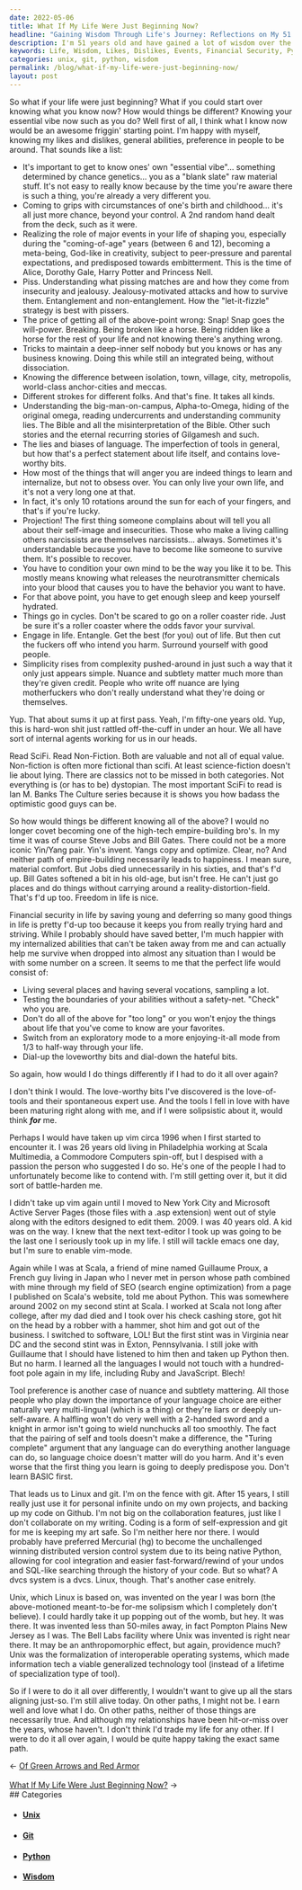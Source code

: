 ```yaml
---
date: 2022-05-06
title: What If My Life Were Just Beginning Now?
headline: "Gaining Wisdom Through Life's Journey: Reflections on My 51 Years of Experience"
description: I'm 51 years old and have gained a lot of wisdom over the years. From understanding my likes and dislikes and the role of major events in my life, to recognizing the importance of financial security, I have learned a lot. I regret not taking up Python sooner, and I'm grateful for the opportunities Unix has given me. Despite the ups and downs, I wouldn't change my path and am content with how things have turned out. Read my blog post to learn more about my journey and
keywords: Life, Wisdom, Likes, Dislikes, Events, Financial Security, Python, Unix, Git, Mercurial, Opportunities, Ups, Downs, Path, Contentment, Understanding, Essential Vibe, Circumstances, Birth, Childhood, Isolation, Town, Village, City, Metropolis, Inner Self, Fiction, Non-Fiction, Science-Fiction, Ian M. Banks, The Culture, Empire-Building, Happiness, Financial Security, Internalized Abilities,
categories: unix, git, python, wisdom
permalink: /blog/what-if-my-life-were-just-beginning-now/
layout: post
---
```



So what if your life were just beginning? What if you could start over knowing
what you know now? How would things be different? Knowing your essential vibe
now such as you do? Well first of all, I think what I know now would be an
awesome friggin' starting point. I'm happy with myself, knowing my likes and
dislikes, general abilities, preference in people to be around. That sounds
like a list:

- It's important to get to know ones' own "essential vibe"... something
  determined by chance genetics... you as a "blank slate" raw material stuff.
  It's not easy to really know because by the time you're aware there is such a
  thing, you're already a very different you.
- Coming to grips with circumstances of one's birth and childhood... it's all
  just more chance, beyond your control. A 2nd random hand dealt from the deck,
  such as it were.
- Realizing the role of major events in your life of shaping you, especially
  during the "coming-of-age" years (between 6 and 12), becoming a meta-being,
  God-like in creativity, subject to peer-pressure and parental expectations,
  and predisposed towards embitterment. This is the time of Alice, Dorothy
  Gale, Harry Potter and Princess Nell.
- Piss. Understanding what pissing matches are and how they come from
  insecurity and jealousy.  Jealousy-motivated attacks and how to survive them.
  Entanglement and non-entanglement. How the "let-it-fizzle" strategy is best
  with pissers.
- The price of getting all of the above-point wrong: Snap! Snap goes the
  will-power. Breaking. Being broken like a horse. Being ridden like a horse
  for the rest of your life and not knowing there's anything wrong.
- Tricks to maintain a deep-inner self nobody but you knows or has any business
  knowing. Doing this while still an integrated being, without dissociation.
- Knowing the difference between isolation, town, village, city, metropolis,
  world-class anchor-cities and meccas.
- Different strokes for different folks. And that's fine. It takes all kinds.
- Understanding the big-man-on-campus, Alpha-to-Omega, hiding of the original
  omega, reading undercurrents and understanding community lies. The Bible and
  all the misinterpretation of the Bible. Other such stories and the eternal
  recurring stories of Gilgamesh and such.
- The lies and biases of language. The imperfection of tools in general, but
  how that's a perfect statement about life itself, and contains love-worthy
  bits.
- How most of the things that will anger you are indeed things to learn and
  internalize, but not to obsess over. You can only live your own life, and
  it's not a very long one at that.
- In fact, it's only 10 rotations around the sun for each of your fingers, and
  that's if you're lucky.
- Projection! The first thing someone complains about will tell you all about
  their self-image and insecurities. Those who make a living calling others
  narcissists are themselves narcissists... always. Sometimes it's
  understandable because you have to become like someone to survive them.  It's
  possible to recover.
- You have to condition your own mind to be the way you like it to be. This
  mostly means knowing what releases the neurotransmitter chemicals into your
  blood that causes you to have the behavior you want to have.
- For that above point, you have to get enough sleep and keep yourself
  hydrated.
- Things go in cycles. Don't be scared to go on a roller coaster ride. Just be
  sure it's a roller coaster where the odds favor your survival.
- Engage in life. Entangle. Get the best (for you) out of life. But then cut
  the fuckers off who intend you harm. Surround yourself with good people.
- Simplicity rises from complexity pushed-around in just such a way that it
  only just appears simple. Nuance and subtlety matter much more than they're
  given credit. People who write off nuance are lying motherfuckers who don't
  really understand what they're doing or themselves.

Yup. That about sums it up at first pass. Yeah, I'm fifty-one years old. Yup,
this is hard-won shit just rattled off-the-cuff in under an hour. We all have
sort of internal agents working for us in our heads.

Read SciFi. Read Non-Fiction. Both are valuable and not all of equal value.
Non-fiction is often more fictional than scifi. At least science-fiction
doesn't lie about lying. There are classics not to be missed in both
categories. Not everything is (or has to be) dystopian. The most important
SciFi to read is Ian M. Banks The Culture series because it is shows you how
badass the optimistic good guys can be.

So how would things be different knowing all of the above? I would no longer
covet becoming one of the high-tech empire-building bro's. In my time it was of
course Steve Jobs and Bill Gates. There could not be a more iconic Yin/Yang
pair. Yin's invent. Yangs copy and optimize. Clear, no? And neither path of
empire-building necessarily leads to happiness. I mean sure, material comfort.
But Jobs died unnecessarily in his sixties, and that's f'd up. Bill Gates
softened a bit in his old-age, but isn't free. He can't just go places and do
things without carrying around a reality-distortion-field. That's f'd up too.
Freedom in life is nice.

Financial security in life by saving young and deferring so many good things in
life is pretty f'd-up too because it keeps you from really trying hard and
striving. While I probably should have saved better, I'm much happier with my
internalized abilities that can't be taken away from me and can actually help
me survive when dropped into almost any situation than I would be with some
number on a screen. It seems to me that the perfect life would consist of:

- Living several places and having several vocations, sampling a lot.
- Testing the boundaries of your abilities without a safety-net. "Check" who
  you are.
- Don't do all of the above for "too long" or you won't enjoy the things about
  life that you've come to know are your favorites.
- Switch from an exploratory mode to a more enjoying-it-all mode from 1/3 to
  half-way through your life.
- Dial-up the loveworthy bits and dial-down the hateful bits.

So again, how would I do things differently if I had to do it all over again?

I don't think I would. The love-worthy bits I've discovered is the
love-of-tools and their spontaneous expert use. And the tools I fell in love
with have been maturing right along with me, and if I were solipsistic about
it, would think ***for*** me.

Perhaps I would have taken up vim circa 1996 when I first started to encounter
it. I was 26 years old living in Philadelphia working at Scala Multimedia, a
Commodore Computers spin-off, but I despised with a passion the person who
suggested I do so. He's one of the people I had to unfortunately become like to
contend with. I'm still getting over it, but it did sort of battle-harden me.

I didn't take up vim again until I moved to New York City
and Microsoft Active Server Pages (those files with a .asp extension) went out
of style along with the editors designed to edit them. 2009. I was 40 years
old. A kid was on the way. I knew that the next text-editor I took up was going
to be the last one I seriously took up in my life. I still will tackle emacs
one day, but I'm sure to enable vim-mode.

Again while I was at Scala, a friend of mine named Guillaume Proux, a French
guy living in Japan who I never met in person whose path combined with mine
through my field of SEO (search engine optimization) from a page I published on
Scala's website, told me about Python. This was somewhere around 2002 on my
second stint at Scala. I worked at Scala not long after college, after my dad
died and I took over his check cashing store, got hit on the head by a robber
with a hammer, shot him and got out of the business. I switched to software,
LOL! But the first stint was in Virginia near DC and the second stint was in
Exton, Pennsylvania. I still joke with Guillaume that I should have listened to
him then and taken up Python then. But no harm. I learned all the languages I
would not touch with a hundred-foot pole again in my life, including Ruby and
JavaScript. Blech!

Tool preference is another case of nuance and subtlety mattering. All those
people who play down the importance of your language choice are either
naturally very multi-lingual (which is a thing) or they're liars or deeply
un-self-aware. A halfling won't do very well with a 2-handed sword and a knight
in armor isn't going to wield nunchucks all too smoothly. The fact that the
pairing of self and tools doesn't make a difference, the "Turing complete"
argument that any language can do everything another language can do, so
language choice doesn't matter will do you harm. And it's even worse that the
first thing you learn is going to deeply predispose you. Don't learn BASIC
first.

That leads us to Linux and git. I'm on the fence with git. After 15 years, I
still really just use it for personal infinite undo on my own projects, and
backing up my code on Github. I'm not big on the collaboration features, just
like I don't collaborate on my writing. Coding is a form of self-expression and
git for me is keeping my art safe. So I'm neither here nor there. I would
probably have preferred Mercurial (hg) to become the unchallenged winning
distributed version control system due to its being native Python, allowing for
cool integration and easier fast-forward/rewind of your undos and SQL-like
searching through the history of your code. But so what? A dvcs system is a
dvcs. Linux, though. That's another case enitrely.

Unix, which Linux is based on, was invented on the year I was born (the
above-motioned meant-to-be for-me solipsism which I completely don't believe).
I could hardly take it up popping out of the womb, but hey. It was there. It
was invented less than 50-miles away, in fact Pompton Plains New Jersey as I
was. The Bell Labs facility where Unix was invented is right near there. It may
be an anthropomorphic effect, but again, providence much? Unix was the
formalization of interoperable operating systems, which made information tech a
viable generalized technology tool (instead of a lifetime of specialization
type of tool).

So if I were to do it all over differently, I wouldn't want to give up all the
stars aligning just-so. I'm still alive today. On other paths, I might not be.
I earn well and love what I do. On other paths, neither of those things are
necessarily true. And although my relationships have been hit-or-miss over the
years, whose haven't. I don't think I'd trade my life for any other. If I were
to do it all over again, I would be quite happy taking the exact same path.

<div class="arrow-links"><div class="post-nav-prev"><span class="arrow">&larr;&nbsp;</span><a href="/blog/of-green-arrows-and-red-armor/">Of Green Arrows and Red Armor</a></div> &nbsp; <div class="post-nav-next"><a href="/blog/what-if-my-life-were-just-beginning-now/">What If My Life Were Just Beginning Now?</a><span class="arrow">&nbsp;&rarr;</span></div></div>
## Categories

<ul>
<li><h4><a href='/unix/'>Unix</a></h4></li>
<li><h4><a href='/git/'>Git</a></h4></li>
<li><h4><a href='/python/'>Python</a></h4></li>
<li><h4><a href='/wisdom/'>Wisdom</a></h4></li></ul>